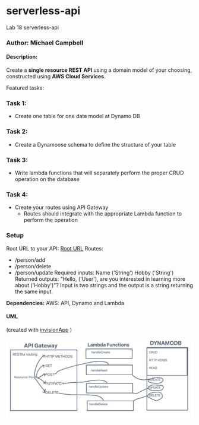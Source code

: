 # serverless-api
Lab 18 serverless-api
### Author: Michael Campbell

#### Description: 
Create a **single resource REST API** using a domain model of your choosing, constructed using **AWS Cloud Services**.

Featured tasks:
### Task 1:
- Create one table for one data model at Dynamo DB
### Task 2:
- Create a Dynamoose schema to define the structure of your table
### Task 3:
- Write lambda functions that will separately perform the proper CRUD operation on the database
### Task 4:
- Create your routes using API Gateway
  - Routes should integrate with the appropriate Lambda function to perform the operation

### Setup
Root URL to your API: [Root URL](https://2veauxjvre.execute-api.us-west-2.amazonaws.com)
Routes: 
- /person/add
- /person/delete 
- /person/update
Required inputs: Name ('String') Hobby ('String')
Returned outputs: "Hello, ('User'), are you interested in learning more about ('Hobby')"?
Input is two strings and the output is a string returning the same input.

**Dependencies:**
AWS: API, Dynamo and Lambda

#### UML
(created with [invisionApp](https://invisionapp.com/) )

![UML](labclass18UML.png)
